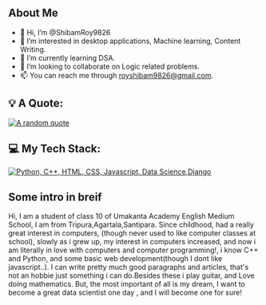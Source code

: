 ## About Me

- 👋 Hi, I’m @ShibamRoy9826
- 👀 I’m interested in desktop applications, Machine learning, Content Writing.
- 🌱 I’m currently learning DSA.
- 💞️ I’m looking to collaborate on Logic related problems.
- 📫 You can reach me through royshibam9826@gmail.com.

## 💡 A Quote:

[![A random quote](https://quotes-github-readme.vercel.app/api?type=horizontal&theme=dark)](https://github.com/piyushsuthar/github-readme-quotes)

## 💻 My Tech Stack:

[![Python, C++, HTML, CSS, Javascript, Data Science,Django](https://skillicons.dev/icons?i=python,c++,html,css,javascript,datascience,django)](https://skillicons.dev)


## Some intro in breif
Hi, I am a student of class 10 of Umakanta Academy English Medium School, I am from Tripura,Agartala,Santipara.
Since childhood, had a really great interest in computers, (though never used to like computer classes at school), slowly as i grew up, my interest in computers increased, and now i am literally in love with computers and computer programming!, i know C++ and Python, and some basic web development(though I dont like javascript..).
I can write pretty much good paragraphs and articles, that's not an hobbie just something i can do.Besides these i play guitar, and Love doing mathematics.
But, the most important of all is my dream, I want to become a great data scientist one day , and I will become one for sure!

